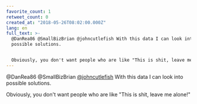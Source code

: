 ```yaml
---
favorite_count: 1
retweet_count: 0
created_at: "2018-05-26T08:02:00.000Z"
lang: en
full_text: >-
  @DanRea86 @SmallBizBrian @johncutlefish With this data I can look into
  possible solutions.


  Obviously, you don't want people who are like "This is shit, leave me alone!"
---
```


@DanRea86 @SmallBizBrian [@johncutlefish](https://twitter.com/johncutlefish)
With this data I can look into possible solutions.

Obviously, you don't want people who are like "This is shit, leave me alone!"
